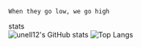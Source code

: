 <!--<h1>Introduce</h1>
<p>
  - middle school student
  - frontend developer
  - 3rd year developer
</p>

<h1>My Stats</h1>
<br/>
-->
<!--<div align="center">
    Introduce
    <br/>
    - middle school student
    - frontend developer
    - 3rd year developer
</div>-->
    
<!--<div align="center">My status</div>-->
    When they go low, we go high
stats<br/>
![unell12's GitHub stats](https://github-readme-stats.vercel.app/api?username=Apocarone&show_icons=true&theme=calm)
![Top Langs](https://github-readme-stats.vercel.app/api/top-langs/?username=Apocarone&layout=compact&theme=calm)
